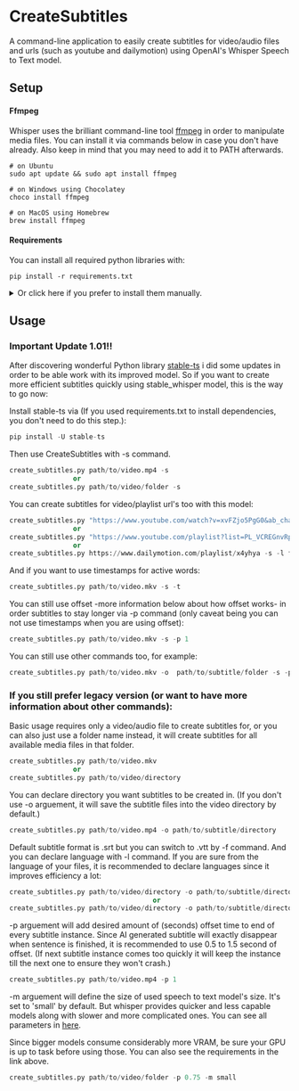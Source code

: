 
# CreateSubtitles

A command-line application to easily create subtitles for video/audio files and urls (such as youtube and dailymotion) using OpenAI's Whisper Speech to Text model.


## Setup

#### Ffmpeg
Whisper uses the brilliant command-line tool [ffmpeg](https://ffmpeg.org/) in order to manipulate media files. You can install it via commands below in case you don't have already. Also keep in mind that you may need to add it to PATH afterwards.

```
# on Ubuntu
sudo apt update && sudo apt install ffmpeg

# on Windows using Chocolatey
choco install ffmpeg

# on MacOS using Homebrew 
brew install ffmpeg
```
#### Requirements
You can install all required python libraries with:
```
pip install -r requirements.txt
```
<details>
    <summary>Or click here if you prefer to install them manually.</summary> 

#### Whisper

You can install our main Speech to Text model [whisper](https://github.com/openai/whisper) via:

```
pip install openai-whisper
```

#### Pysrt and Webvtt

[Pysrt](https://github.com/byroot/pysrt) facilitates converting texts to srt files while [webvtt](https://webvtt-py.readthedocs.io/en/latest/usage.html) does the same for vtt files. Install them with commands below:

```
pip install pysrt
pip install webvtt-py
```
#### Validators and yt-dlp

[Validators](https://pypi.org/project/validators/) is used when creating subtitles with urls, and [yt-dlp](https://pypi.org/project/yt-dlp/) when pulling videos from youtube or dailymotion:

```
pip install validators
pip install yt-dlp
```

</details>



## Usage

### Important Update 1.01!!
After discovering wonderful Python library [stable-ts](https://github.com/jianfch/stable-ts) i did some updates in order to be able work with its improved model. So if you want to create more efficient subtitles quickly using stable_whisper model, this is the way to go now:

Install stable-ts via (If you used requirements.txt to install dependencies, you don't need to do this step.):
```python
pip install -U stable-ts
```
Then use CreateSubtitles with -s command.
```python
create_subtitles.py path/to/video.mp4 -s
                or
create_subtitles.py path/to/video/folder -s
```
You can create subtitles for video/playlist url's too with this model:
```python
create_subtitles.py "https://www.youtube.com/watch?v=xvFZjo5PgG0&ab_channel=Duran" -s
                or
create_subtitles.py "https://www.youtube.com/playlist?list=PL_VCREGnvRpcq2Eh4cuo1JZcg7iKh_J2W" -s 
                or
create_subtitles.py https://www.dailymotion.com/playlist/x4yhya -s -l french
```

And if you want to use timestamps for active words:
```python
create_subtitles.py path/to/video.mkv -s -t
```
You can still use offset -more information below about how offset works- in order subtitles to stay longer via -p command (only caveat being you can not use timestamps when you are using offset):
```python
create_subtitles.py path/to/video.mkv -s -p 1
```
You can still use other commands too, for example:
```python
create_subtitles.py path/to/video.mkv -o  path/to/subtitle/folder -s -p 1 -l german -m base 
```
### If you still prefer legacy version (or want to have more information about other commands): 

Basic usage requires only a video/audio file to create subtitles for, or you can also just use a folder name instead, it will create subtitles for all available media files in that folder.
```python
create_subtitles.py path/to/video.mkv 
                or
create_subtitles.py path/to/video/directory   
```

You can declare directory you want subtitles to be created in. (If you don't use -o arguement, it will save the subtitle files into the video directory by default.)
```python
create_subtitles.py path/to/video.mp4 -o path/to/subtitle/directory
```
Default subtitle format is .srt but you can switch to .vtt by -f command. And you can declare language with -l command. If you are sure from the language of your files, it is recommended to declare languages since it improves efficiency a lot:
```python
create_subtitles.py path/to/video/directory -o path/to/subtitle/directory -l french -f .vtt
                                    or  
create_subtitles.py path/to/video/directory -o path/to/subtitle/directory -l fr -f .srt
```
-p arguement will add desired amount of (seconds) offset time to end of every subtitle instance. Since AI generated subtitle will exactly disappear when sentence is finished, it is recommended to use 0.5 to 1.5 second of offset. (If next subtitle instance comes too quickly it will keep the instance till the next one to ensure they won't crash.)
```python
create_subtitles.py path/to/video.mp4 -p 1
```
-m arguement will define the size of used speech to text model's size. It's set to 'small' by default. But whisper provides  quicker and less capable models along with slower and more complicated ones. You can see all parameters in [here](https://github.com/openai/whisper). 

Since bigger models consume considerably more VRAM, be sure your GPU is up to task before using those. You can also see the requirements in the link above.

```python
create_subtitles.py path/to/video/folder -p 0.75 -m small 
```